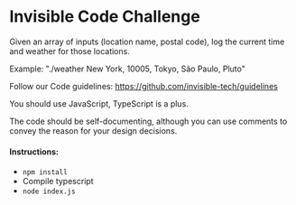 # Invisible Code Challenge

Given an array of inputs (location name, postal code), log the current time and weather for those locations.

Example: "./weather New York, 10005, Tokyo, São Paulo, Pluto"

Follow our Code guidelines: https://github.com/invisible-tech/guidelines

You should use JavaScript, TypeScript is a plus.

The code should be self-documenting, although you can use comments to convey the reason for your design decisions.

#### Instructions:

- `npm install`
- Compile typescript
- `node index.js`